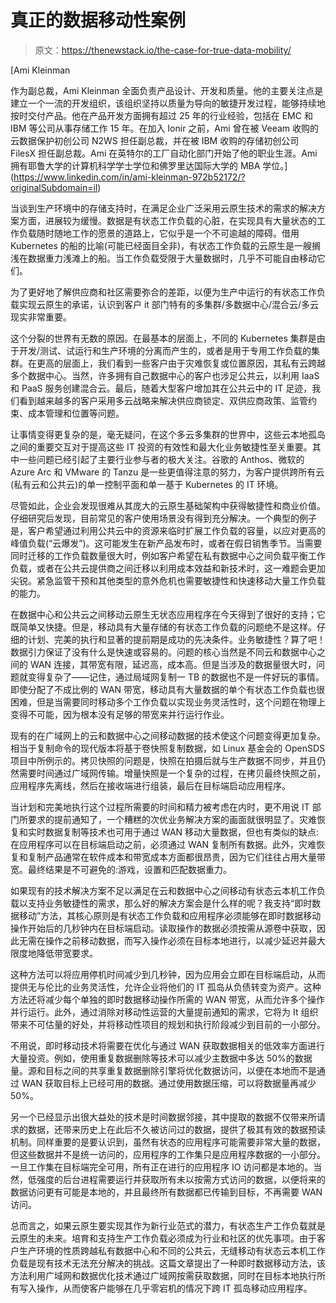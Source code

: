 # 真正的数据移动性案例

> 原文：<https://thenewstack.io/the-case-for-true-data-mobility/>

[](https://www.linkedin.com/in/ami-kleinman-972b52172/?originalSubdomain=il)

 [Ami Kleinman

作为副总裁，Ami Kleinman 全面负责产品设计、开发和质量。他的主要关注点是建立一个一流的开发组织，该组织坚持以质量为导向的敏捷开发过程，能够持续地按时交付产品。他在产品开发方面拥有超过 25 年的行业经验，包括在 EMC 和 IBM 等公司从事存储工作 15 年。在加入 Ionir 之前，Ami 曾在被 Veeam 收购的云数据保护初创公司 N2WS 担任副总裁，并在被 IBM 收购的存储初创公司 FilesX 担任副总裁。Ami 在英特尔的工厂自动化部门开始了他的职业生涯。Ami 拥有耶鲁大学的计算机科学学士学位和佛罗里达国际大学的 MBA 学位。](https://www.linkedin.com/in/ami-kleinman-972b52172/?originalSubdomain=il) [](https://www.linkedin.com/in/ami-kleinman-972b52172/?originalSubdomain=il)

当谈到生产环境中的存储支持时，在满足企业广泛采用云原生技术的需求的解决方案方面，进展较为缓慢。数据是有状态工作负载的心脏，在实现具有大量状态的工作负载随时随地工作的愿景的道路上，它似乎是一个不可逾越的障碍。借用 Kubernetes 的船的比喻(可能已经面目全非)，有状态工作负载的云原生是一艘搁浅在数据重力浅滩上的船。当工作负载受限于大量数据时，几乎不可能自由移动它们。

为了更好地了解供应商和社区需要弥合的差距，以便为生产中运行的有状态工作负载实现云原生的承诺，认识到客户 it 部门特有的多集群/多数据中心/混合云/多云现实非常重要。

这个分裂的世界有无数的原因。在最基本的层面上，不同的 Kubernetes 集群是由于开发/测试、试运行和生产环境的分离而产生的，或者是用于专用工作负载的集群。在更高的层面上，我们看到一些客户由于灾难恢复或位置原因，其私有云跨越多个数据中心。当然，许多拥有自己数据中心的客户也涉足公共云，以利用 IaaS 和 PaaS 服务创建混合云。最后，随着大型客户增加其在公共云中的 IT 足迹，我们看到越来越多的客户采用多云战略来解决供应商锁定、双供应商政策、监管约束、成本管理和位置等问题。

让事情变得更复杂的是，毫无疑问，在这个多云多集群的世界中，这些云本地孤岛之间的重要交互对于提高这些 IT 投资的有效性和最大化业务敏捷性至关重要。其中一些问题已经引起了主要行业参与者的极大关注。谷歌的 Anthos、微软的 Azure Arc 和 VMware 的 Tanzu 是一些更值得注意的努力，为客户提供跨所有云(私有云和公共云)的单一控制平面和单一基于 Kubernetes 的 IT 环境。

尽管如此，企业会发现很难从其庞大的云原生基础架构中获得敏捷性和商业价值。仔细研究后发现，目前常见的客户使用场景没有得到充分解决。一个典型的例子是，客户希望通过利用公共云中的资源来临时扩展工作负载的容量，以应对更高的峰值负载(“云爆发”)。这可能发生在新产品发布时，或者在假日销售季节。当需要同时迁移的工作负载数量很大时，例如客户希望在私有数据中心之间负载平衡工作负载，或者在公共云提供商之间迁移以利用成本效益和新技术时，这一难题会更加尖锐。紧急监管干预和其他类型的意外危机也需要敏捷性和快速移动大量工作负载的能力。

在数据中心和公共云之间移动云原生无状态应用程序在今天得到了很好的支持；它既简单又快捷。但是，移动具有大量存储的有状态工作负载的问题绝不是这样。仔细的计划、完美的执行和显著的提前期是成功的先决条件。业务敏捷性？算了吧！数据引力保证了没有什么是快速或容易的。问题的核心当然是不同云和数据中心之间的 WAN 连接，其带宽有限，延迟高，成本高。但是当涉及的数据量很大时，问题就变得复杂了——记住，通过局域网复制一 TB 的数据也不是一件好玩的事情。即使分配了不成比例的 WAN 带宽，移动具有大量数据的单个有状态工作负载也很困难，但是当需要同时移动多个工作负载以实现业务灵活性时，这个问题在物理上变得不可能，因为根本没有足够的带宽来并行运行作业。

现有的在广域网上的云和数据中心之间移动数据的技术使这个问题变得更加复杂。相当于复制命令的现代版本将基于卷快照复制数据，如 Linux 基金会的 OpenSDS 项目中所例示的。拷贝快照的问题是，快照在拍摄后就与生产数据不同步，并且仍然需要时间通过广域网传输。增量快照是一个复杂的过程，在拷贝最终快照之前，应用程序先离线，然后在接收端进行组装，最后在目标端启动应用程序。

当计划和完美地执行这个过程所需要的时间和精力被考虑在内时，更不用说 IT 部门所要求的提前通知了，一个糟糕的次优业务解决方案的画面就很明显了。灾难恢复和实时数据复制等技术也可用于通过 WAN 移动大量数据，但也有类似的缺点:在应用程序可以在目标端启动之前，必须通过 WAN 复制所有数据。此外，灾难恢复和复制产品通常在软件成本和带宽成本方面都很昂贵，因为它们往往占用大量带宽。最终结果是不可避免的:游戏，设置和匹配数据重力。

如果现有的技术解决方案不足以满足在云和数据中心之间移动有状态云本机工作负载以支持业务敏捷性的需求，那么好的解决方案会是什么样的呢？我支持“即时数据移动”方法，其核心原则是有状态工作负载和应用程序必须能够在即时数据移动操作开始后的几秒钟内在目标端启动。读取操作的数据必须按需从源卷中获取，因此无需在操作之前移动数据，而写入操作必须在目标本地进行，以减少延迟并最大限度地降低带宽要求。

这种方法可以将应用停机时间减少到几秒钟，因为应用会立即在目标端启动，从而提供无与伦比的业务灵活性，允许企业将他们的 IT 孤岛从负债转变为资产。这种方法还将减少每个单独的即时数据移动操作所需的 WAN 带宽，从而允许多个操作并行运行。此外，通过消除对移动性运营的大量提前通知的需求，它将为 It 组织带来不可估量的好处，并将移动性项目的规划和执行阶段减少到目前的一小部分。

不用说，即时移动技术将需要在优化与通过 WAN 获取数据相关的低效率方面进行大量投资。例如，使用重复数据删除等技术可以减少主数据中多达 50%的数据量。源和目标之间的共享重复数据删除引擎将优化数据访问，以便在本地而不是通过 WAN 获取目标上已经可用的数据。通过使用数据压缩，可以将数据量再减少 50%。

另一个已经显示出很大益处的技术是时间数据邻接，其中提取的数据不仅带来所请求的数据，还带来历史上在此后不久被访问过的数据，提供了极其有效的数据预读机制。同样重要的是要认识到，虽然有状态的应用程序可能需要非常大量的数据，但这些数据并不是统一访问的，应用程序的工作集只是应用程序数据的一小部分。一旦工作集在目标端完全可用，所有正在进行的应用程序 IO 访问都是本地的。当然，低强度的后台进程需要运行并获取所有未以按需方式访问的数据，以便将来的数据访问更有可能是本地的，并且最终所有数据都已传输到目标，不再需要 WAN 访问。

总而言之，如果云原生要实现其作为新行业范式的潜力，有状态生产工作负载就是云原生的未来。培育和支持生产工作负载必须成为行业和社区的优先事项。由于客户生产环境的性质跨越私有数据中心和不同的公共云，无缝移动有状态云本机工作负载是现有技术无法充分解决的挑战。这篇文章提出了一种即时数据移动方法，该方法利用广域网和数据优化技术通过广域网按需获取数据，同时在目标本地执行所有写入操作，从而使客户能够在几乎零宕机的情况下跨 IT 孤岛移动应用程序。

<svg xmlns:xlink="http://www.w3.org/1999/xlink" viewBox="0 0 68 31" version="1.1"><title>Group</title> <desc>Created with Sketch.</desc></svg>